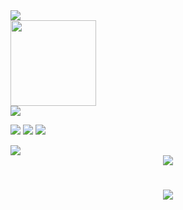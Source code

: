 <div align="left"> <img src="https://github-readme-stats.vercel.app/api/top-langs/?username=borisXBP&hide_title=true&hide_border=true&layout=compact&langs_count=6&text_color=000&icon_color=fff&bg_color=0,52fa5a,4dfcff,c64dff&theme=graywhite" /> </div>

<div align="left"> <img height="137px" src="https://github-readme-stats.vercel.app/api?username=borisXBP&hide_title=true&count_private=true&show_icons=true&theme=midnight-purple&hide=prs,contribs" /> </div>

<div align="left"> <img src="https://github-profile-trophy.vercel.app/?username=borisXBP" /> </div>

<span > <img src="https://img.shields.io/badge/-HTML5-E34F26?style=flat-square&logo=html5&logoColor=white" /> <img src="https://img.shields.io/badge/-CSS3-1572B6?style=flat-square&logo=css3" /> <img src="https://img.shields.io/badge/-JavaScript-oringe?style=flat-square&logo=javascript" /> </span>

<div align="left"> <img src="https://activity-graph.herokuapp.com/graph?username=borisXBP&theme=xcode" /> </div>

<div align="center"> <img src="https://github-readme-streak-stats.herokuapp.com/?user=borisXBP" /> </div>

<h1 align="center"> <a href="http://www.xiebipan.site/"> <img src="https://readme-typing-svg.herokuapp.com/?lines=console.log(%22Hello%2C%20World!%22);Hello My Friend!&center=true&size=27"> </a> </h1>

